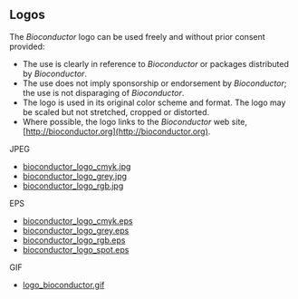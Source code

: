 ## Logos

The _Bioconductor_ logo can be used freely and without prior consent
provided:

* The use is clearly in reference to _Bioconductor_ or packages
  distributed by _Bioconductor_.
* The use does not imply sponsorship or endorsement by _Bioconductor_;
  the use is not disparaging of _Bioconductor_.
* The logo is used in its original color scheme and format. The logo
  may be scaled but not stretched, cropped or distorted.
* Where possible, the logo links to the _Bioconductor_ web site,
  [http://bioconductor.org](http://bioconductor.org).

JPEG

* [bioconductor_logo_cmyk.jpg](/images/logo/jpg/bioconductor_logo_cmyk.jpg)
* [bioconductor_logo_grey.jpg](/images/logo/jpg/bioconductor_logo_grey.jpg)
* [bioconductor_logo_rgb.jpg](/images/logo/jpg/bioconductor_logo_rgb.jpg)

EPS

* [bioconductor_logo_cmyk.eps](/images/logo/eps/bioconductor_logo_cmyk.eps)
* [bioconductor_logo_grey.eps](/images/logo/eps/bioconductor_logo_grey.eps)
* [bioconductor_logo_rgb.eps](/images/logo/eps/bioconductor_logo_rgb.eps)
* [bioconductor_logo_spot.eps](/images/logo/eps/bioconductor_logo_spot.eps)

GIF

* [logo_bioconductor.gif](/images/logos/logo_bioconductor.gif)
